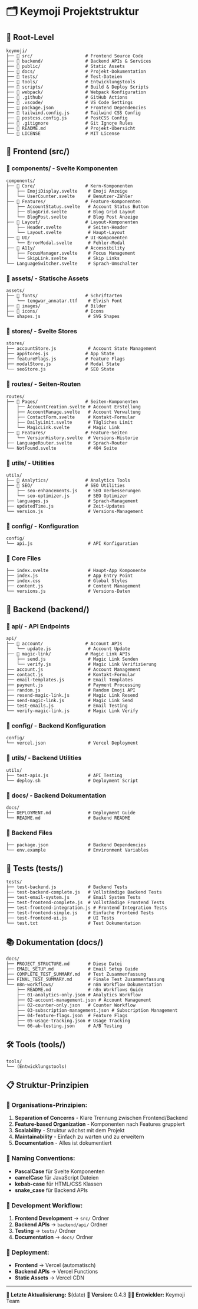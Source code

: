 # 🗂️ Keymoji Projektstruktur

## 📁 **Root-Level**

```
keymoji/
├── 📁 src/                    # Frontend Source Code
├── 📁 backend/                # Backend APIs & Services
├── 📁 public/                 # Static Assets
├── 📁 docs/                   # Projekt-Dokumentation
├── 📁 tests/                  # Test-Dateien
├── 📁 tools/                  # Entwicklungstools
├── 📁 scripts/                # Build & Deploy Scripts
├── 📁 webpack/                # Webpack Konfiguration
├── 📁 .github/                # GitHub Actions
├── 📁 .vscode/                # VS Code Settings
├── 📄 package.json            # Frontend Dependencies
├── 📄 tailwind.config.js      # Tailwind CSS Config
├── 📄 postcss.config.js       # PostCSS Config
├── 📄 .gitignore              # Git Ignore Rules
├── 📄 README.md               # Projekt-Übersicht
└── 📄 LICENSE                 # MIT License
```

## 🎨 **Frontend (src/)**

### **📁 components/** - Svelte Komponenten

```
components/
├── 📁 Core/                   # Kern-Komponenten
│   ├── EmojiDisplay.svelte    # Emoji Anzeige
│   └── UserCounter.svelte     # Benutzer-Zähler
├── 📁 Features/               # Feature-Komponenten
│   ├── AccountStatus.svelte   # Account Status Button
│   ├── BlogGrid.svelte        # Blog Grid Layout
│   └── BlogPost.svelte        # Blog Post Anzeige
├── 📁 Layout/                 # Layout-Komponenten
│   ├── Header.svelte          # Seiten-Header
│   └── Layout.svelte          # Haupt-Layout
├── 📁 UI/                     # UI-Komponenten
│   └── ErrorModal.svelte      # Fehler-Modal
├── 📁 A11y/                   # Accessibility
│   ├── FocusManager.svelte    # Focus Management
│   └── SkipLink.svelte        # Skip Links
└── LanguageSwitcher.svelte    # Sprach-Umschalter
```

### **📁 assets/** - Statische Assets

```
assets/
├── 📁 fonts/                  # Schriftarten
│   └── tengwar_annatar.ttf    # Elvish Font
├── 📁 images/                 # Bilder
├── 📁 icons/                  # Icons
└── shapes.js                  # SVG Shapes
```

### **📁 stores/** - Svelte Stores

```
stores/
├── accountStore.js            # Account State Management
├── appStores.js              # App State
├── featureFlags.js           # Feature Flags
├── modalStore.js             # Modal State
└── seoStore.js               # SEO State
```

### **📁 routes/** - Seiten-Routen

```
routes/
├── 📁 Pages/                  # Seiten-Komponenten
│   ├── AccountCreation.svelte # Account Erstellung
│   ├── AccountManage.svelte   # Account Verwaltung
│   ├── ContactForm.svelte     # Kontakt-Formular
│   ├── DailyLimit.svelte      # Tägliches Limit
│   └── MagicLink.svelte       # Magic Link
├── 📁 Features/               # Feature-Seiten
│   └── VersionHistory.svelte  # Versions-Historie
├── LanguageRouter.svelte      # Sprach-Router
└── NotFound.svelte            # 404 Seite
```

### **📁 utils/** - Utilities

```
utils/
├── 📁 Analytics/              # Analytics Tools
├── 📁 SEO/                    # SEO Utilities
│   ├── seo-enhancements.js    # SEO Verbesserungen
│   └── seo-optimizer.js       # SEO Optimizer
├── languages.js               # Sprach-Management
├── updatedTime.js             # Zeit-Updates
└── version.js                 # Versions-Management
```

### **📁 config/** - Konfiguration

```
config/
└── api.js                     # API Konfiguration
```

### **📄 Core Files**

```
├── index.svelte               # Haupt-App Komponente
├── index.js                   # App Entry Point
├── index.css                  # Global Styles
├── content.js                 # Content Management
└── versions.js                # Versions-Daten
```

## 🔧 **Backend (backend/)**

### **📁 api/** - API Endpoints

```
api/
├── 📁 account/                # Account APIs
│   └── update.js              # Account Update
├── 📁 magic-link/             # Magic Link APIs
│   ├── send.js                # Magic Link Senden
│   └── verify.js              # Magic Link Verifizierung
├── account.js                 # Account Management
├── contact.js                 # Kontakt-Formular
├── email-templates.js         # Email Templates
├── payment.js                 # Payment Processing
├── random.js                  # Random Emoji API
├── resend-magic-link.js       # Magic Link Resend
├── send-magic-link.js         # Magic Link Send
├── test-emails.js             # Email Testing
└── verify-magic-link.js       # Magic Link Verify
```

### **📁 config/** - Backend Konfiguration

```
config/
└── vercel.json                # Vercel Deployment
```

### **📁 utils/** - Backend Utilities

```
utils/
├── test-apis.js               # API Testing
└── deploy.sh                  # Deployment Script
```

### **📁 docs/** - Backend Dokumentation

```
docs/
├── DEPLOYMENT.md              # Deployment Guide
└── README.md                  # Backend README
```

### **📄 Backend Files**

```
├── package.json               # Backend Dependencies
└── env.example                # Environment Variables
```

## 🧪 **Tests (tests/)**

```
tests/
├── test-backend.js            # Backend Tests
├── test-backend-complete.js   # Vollständige Backend Tests
├── test-email-system.js       # Email System Tests
├── test-frontend-complete.js  # Vollständige Frontend Tests
├── test-frontend-integration.js # Frontend Integration Tests
├── test-frontend-simple.js    # Einfache Frontend Tests
├── test-frontend-ui.js        # UI Tests
└── test.txt                   # Test Dokumentation
```

## 📚 **Dokumentation (docs/)**

```
docs/
├── PROJECT_STRUCTURE.md       # Diese Datei
├── EMAIL_SETUP.md             # Email Setup Guide
├── COMPLETE_TEST_SUMMARY.md   # Test Zusammenfassung
├── FINAL_TEST_SUMMARY.md      # Finale Test Zusammenfassung
└── n8n-workflows/             # n8n Workflow Dokumentation
    ├── README.md              # n8n Workflows Guide
    ├── 01-analytics-only.json # Analytics Workflow
    ├── 02-account-management.json # Account Management
    ├── 02-counter-only.json   # Counter Workflow
    ├── 03-subscription-management.json # Subscription Management
    ├── 04-feature-flags.json  # Feature Flags
    ├── 05-usage-tracking.json # Usage Tracking
    └── 06-ab-testing.json     # A/B Testing
```

## 🛠️ **Tools (tools/)**

```
tools/
└── (Entwicklungstools)
```

## 📋 **Struktur-Prinzipien**

### **🎯 Organisations-Prinzipien:**

1. **Separation of Concerns** - Klare Trennung zwischen Frontend/Backend
2. **Feature-based Organization** - Komponenten nach Features gruppiert
3. **Scalability** - Struktur wächst mit dem Projekt
4. **Maintainability** - Einfach zu warten und zu erweitern
5. **Documentation** - Alles ist dokumentiert

### **📁 Naming Conventions:**

-   **PascalCase** für Svelte Komponenten
-   **camelCase** für JavaScript Dateien
-   **kebab-case** für HTML/CSS Klassen
-   **snake_case** für Backend APIs

### **🔧 Development Workflow:**

1. **Frontend Development** → `src/` Ordner
2. **Backend APIs** → `backend/api/` Ordner
3. **Testing** → `tests/` Ordner
4. **Documentation** → `docs/` Ordner

### **🚀 Deployment:**

-   **Frontend** → Vercel (automatisch)
-   **Backend APIs** → Vercel Functions
-   **Static Assets** → Vercel CDN

---

**📝 Letzte Aktualisierung:** $(date)
**🔧 Version:** 0.4.3
**👨‍💻 Entwickler:** Keymoji Team
